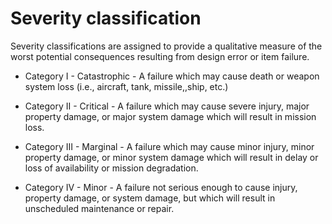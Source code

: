 # Severity classification
Severity classifications are assigned to provide a qualitative measure of the worst potential consequences resulting from design error or item failure.

- Category I - Catastrophic - A failure which may cause death or weapon system loss (i.e., aircraft, tank, missile,,ship, etc.)

- Category II - Critical - A failure which may cause severe injury, major property damage, or major system damage which will result in mission loss.

- Category III - Marginal - A failure which may cause minor injury, minor property damage, or minor system damage which will result in delay or loss of availability or mission degradation.

- Category IV - Minor - A failure not serious enough to cause injury, property damage, or system damage, but which will result in unscheduled maintenance or repair.